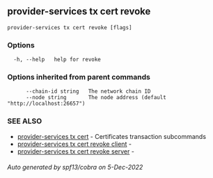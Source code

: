 ## provider-services tx cert revoke



```
provider-services tx cert revoke [flags]
```

### Options

```
  -h, --help   help for revoke
```

### Options inherited from parent commands

```
      --chain-id string   The network chain ID
      --node string       The node address (default "http://localhost:26657")
```

### SEE ALSO

* [provider-services tx cert](provider-services_tx_cert.md)	 - Certificates transaction subcommands
* [provider-services tx cert revoke client](provider-services_tx_cert_revoke_client.md)	 - 
* [provider-services tx cert revoke server](provider-services_tx_cert_revoke_server.md)	 - 

###### Auto generated by spf13/cobra on 5-Dec-2022

